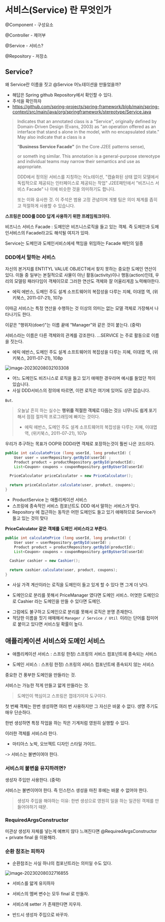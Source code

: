 # 서비스(Service) 란 무엇인가

@Component - 구성요소

@Controller - 제어부

@Service - 서비스?

@Repository - 저장소





## Service?

왜 Service란 이름을 짓고 @Service 어노테이션을 만들었을까?

* 해답은 Spring github Repository에서 확인할 수 있다.
* 주석을 확인하자
* https://github.com/spring-projects/spring-framework/blob/main/spring-context/src/main/java/org/springframework/stereotype/Service.java



> Indicates that an annotated class is a "Service", originally defined by Domain-Driven Design (Evans, 2003) as "an operation offered as an interface that stand s alone in the model, with no encapsulated state." May also indicate that a class is a
>
>  "**Business Service Facade"** (in the Core J2EE patterns sense), 
>
> or someth ing similar. This annotation is a general-purpose stereotype and individual teams may narrow their semantics and use as appropriate.
>
> 
>
> DDD에서 정의된 서비스를 지칭하는 어노테이션, "캡슐화된 상태 없이 모델에서 독립적으로 제공되는 인터페이스로 제공되는 작업" J2EE패턴에서 "비즈니스 서비스 Facade" 나 이에 비슷한 것을 의미하기도 합니다.
>
> 또는 이와 유사한 것. 이 주석은 범용 고정 관념이며 개별 팀은 의미 체계를 좁히고 적절하게 사용할 수 있습니다.



**스프링은 DDD를 DDD 답게 사용하기 위한 프레임워크이다.**



비즈니스 서비스 Facade : 도메인은 비즈니스로직을 들고 있는 객체. 즉 도메인과 도메인서비스의 Facade라고도 해석될 여지가 있따.



Service는 도메인과 도메인서비스에세 책임을 위임하는 Facade 패턴의 일종



### DDD에서 말하는 서비스 

자신의 본거지를 ENTITYL VALUE OBJECT에서 찾지 못하는 중요한 도메인 연산이 있다. 이들 중 일부는 본질적으로 사물이 아닌 활동(activity)이나 행동(action)인데, 우리의 모델링 패러다임이 객체이므로 그러한 연산도 객체와 잘 어울리게끔 노력해야한다.

* 에릭 에반스, 도메인 주도 설계 소프트웨어의 복잡성을 다루는 지혜, 이대엽 역, (위키북스, 2011-07-21), 107p



이따금 서비스는 특정 연산을 수행하는 것 이상의 의미는 없는 모델 객체로 가장해서 나타나기도 한다. 

이같은 "행위자(doer)"는 이름 끝에 "Manager"와 같은 것이 붙는다. (중략)

서비스라는 이름은 다른 객체와의 관계를 강조한다. ...SERVICE 는 주로 활동으로 이름을 짓는다.

* 에릭 에반스, 도메인 주도 설계 소프트웨어의 복잡성을 다루는 지혜, 이대엽 역, (위키북스, 2011-07-21), 108p

![image-20230208032103308](/Users/ysk/study/study_repo/inf-junior-spring-note/images//image-20230208032103308.png)

- 어느 도메인도 비즈니스로 로직을 들고 있기 애매한 경우라며
   예시를 들었던 적이 있습니다.
- ﻿﻿사실 DDD서비스의 정의에 따르면, 이런 로직은 여기에 있어도 상관 없습니다.



`But`.



> 오늘날 흔히 하는 실수는 **행위를 적절한 객체로 다듬는 것**을 **너무나도 쉽게 포기**해서 점점 절차적 프로그래밍에 빠지는 것이다.
>
> * 에릭 에반스, 도메인 주도 설계 소프트웨어의 복잡성을 다루는 지혜, 이대엽 역, (위키북스, 2011-07-21), 107p



우리가 추구하는 목표가 OOP와 DDD라면 객체로 포장하는것이 훨씬 나은 코드이다.

```java
public int calculatePrice (long userId, long productId) {
	User user = userRepository.getById(userId) ;
	Product product = productRepository.getById(productId);
	List<Coupon> coupons = couponRepository.getByUserId(userId)
	
  PriceCalculator priceCalculator = new PriceCalculator();
	
  return priceCalculator.calculate(user, product, coupons);
}
```

- ProductService 는 애플리케이션 서비스
- ﻿﻿스프링에 종속적인 서비스 컴포넌트도 DDD 에서 말하는 서비스가 맞다.
- ﻿﻿Repository 에 접근하는 동작은 어떤 도메인도 들고 있기 애매하므로 Service가 들고 있는 것이 맞다



**PriceCalculator 같은 객체를 도메인 서비스라고 부른다.**



```java
public int calculatePrice (long userId, long productId) {
	User user = userRepository.getById(userId) ;
	Product product = productRepository.getById(productId);
	List<Coupon> coupons = couponRepository.getByUserId(userId)
	
  Cashier cashier = new Cashier();
	
  return cashier.calculate(user, product, coupons);
}
```



* 사실 가격 계산이라는 로직을 도메인이 들고 있게 할 수 있다 면 그게 더 낫다.

* 도메인으로 분리를 못해서 PriceManager 였다면 도메인 서비스. 어엿한 도메인으로 Cashier 라는 도메인을 만들 수 있다면 도메인.

- ﻿﻿그럼에도 불구하고 도메인으로 분리를 못해서 로직은 분명 존재한다.
- ﻿﻿적당한 이름을 짓기 애매해서
   `Manager / Service / Util `이라는 단어를 접미어로 붙이고 있다면 서비스일 확률이 높다.





## 애플리케이션 서비스와 도메인 서비스 

* 애플리케이션 서비스 : 스프링 한정) 스프링의 서비스 컴포넌트에 종속되는 서비스

* 도메인 서비스 : 스프링 한정) 스프링의 서비스 컴포넌트에 종속되지 않는 서비스



중요한 건 풍부한 도메인을 만들라는 것.

서비스는 가능한 적게 만들고 얇게 만들라는 것.



> 도메인이 핵심이고 스프링은 껍데기이자 도구이다.



첫 번째 객체는 한번 생성하면 여러 번 사용하지만 그 자신은 바꿀 수 없다. 생명 주기도 매우 단순하다. 

한번 생성하면 특정 작업을 하는 작은 기계처럼 영원히 실행할 수 있다. 

이러한 객체를 서비스라 한다.

* 마티아스 노박, 오브젝트 디자인 스타일 가이드.



-> 서비스는 불변이여야 한다.



### 서비스의 불변을 유지하려면?

생성자 주입만 사용한다. (중략)

서비스는 불변이어야 한다. 즉 인스턴스 생성을 마친 후에는 바꿀 수 없어야 한다.



>  생성자 주입을 해야하는 이유: 한번 생성으로 영원히 일을 하는 일관된 객체를 만들어야하기 때문.





### RequiredArgsConstructor

미관상 생성자 자체를 넣는게 예쁘지 않다 느껴진다면 @RequiredArgsConstructor + private final 을 이용해라.



### 순환 참조는 피하자

* 순환참조는 사실 하나의 컴포넌트라는 의미일 수도 있다.

![image-20230208032716855](/Users/ysk/study/study_repo/inf-junior-spring-note/images//image-20230208032716855.png)





* 서비스를 얇게 유지하자

* 서비스의 멤버 변수는 모두 final 로 만들자.

* 서비스에 setter 가 존재한다면 지우자.

* 반드시 생성자 주입으로 바꾸자.